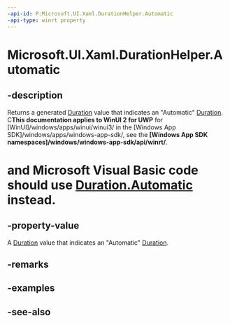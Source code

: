 ```yaml
---
-api-id: P:Microsoft.UI.Xaml.DurationHelper.Automatic
-api-type: winrt property
---
```


<!-- Property syntax
public Windows.UI.Xaml.Duration Automatic { get; }
-->

# Microsoft.UI.Xaml.DurationHelper.Automatic

## -description

 Returns a generated [Duration](duration.md) value that indicates an "Automatic" [Duration](duration.md). C**This documentation applies to WinUI 2 for UWP** for [WinUI]/windows/apps/winui/winui3/ in the [Windows App SDK]/windows/apps/windows-app-sdk/, see the **[Windows App SDK namespaces]/windows/windows-app-sdk/api/winrt/**.

# and Microsoft Visual Basic code should use [Duration.Automatic](/dotnet/api/windows.ui.xaml.duration.automatic?view=dotnet-uwp-10.0&preserve-view=true) instead.

## -property-value

A [Duration](duration.md) value that indicates an "Automatic" [Duration](duration.md).

## -remarks

## -examples

## -see-also
